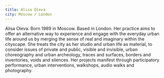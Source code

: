 ```yaml
---
title: Alisa Oleva
city: Moscow / London
---
```


Alisa Oleva. Born 1989 in Moscow. Based in London.
Her practice aims to offer an alternative way to experience and engage with the everyday urban life around us by merging the sense of real and imaginary within the cityscape. She treats the city as her studio and urban life as material, to consider issues of private and public, visible and invisible, urban choreography and urban archeology, traces and surfaces, borders and inventories, voids and silences. Her projects manifest through participatory performance, urban interventions, walkshops, audio walks and photography.
